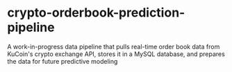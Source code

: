 # crypto-orderbook-prediction-pipeline
  A work-in-progress data pipeline that pulls real-time order book data from KuCoin's crypto exchange API, stores it in a MySQL database, and prepares the data for future predictive modeling
